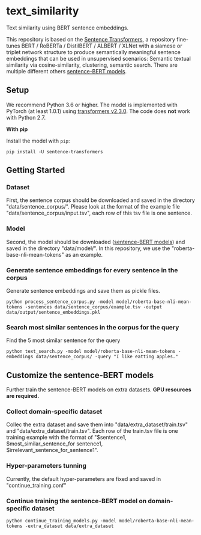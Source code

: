 # text_similarity
Text similarity using BERT sentence embeddings.


This repository is based on the [Sentence Transformers](https://github.com/UKPLab/sentence-transformers), a repository fine-tunes BERT / RoBERTa / DistilBERT / ALBERT / XLNet with a siamese or triplet network structure to produce semantically meaningful sentence embeddings that can be used in unsupervised scenarios: Semantic textual similarity via cosine-similarity, clustering, semantic search. There are multiple different others [sentence-BERT models](https://public.ukp.informatik.tu-darmstadt.de/reimers/sentence-transformers/v0.2/).


## Setup
We recommend Python 3.6 or higher. The model is implemented with PyTorch (at least 1.0.1) using [transformers v2.3.0](https://github.com/huggingface/transformers).
The code does **not** work with Python 2.7.

**With pip**

Install the model with `pip`:
```
pip install -U sentence-transformers
```


## Getting Started

### Dataset
First, the sentence corpus should be downloaded and saved in the directory "data/sentence_corpus/". Please look at the format of the example file "data/sentence_corpus/input.tsv", each row of this tsv file is one sentence. 

### Model
Second, the model should be downloaded ([sentence-BERT models](https://public.ukp.informatik.tu-darmstadt.de/reimers/sentence-transformers/v0.2/)) and saved in the directory "data/model/". In this repository, we use the "roberta-base-nli-mean-tokens" as an example.

### Generate sentence embeddings for every sentence in the corpus
Generate sentence embeddings and save them as pickle files.

```
python process_sentence_corpus.py -model model/roberta-base-nli-mean-tokens -sentences data/sentence_corpus/example.tsv -output data/output/sentence_embeddings.pkl
```

### Search most similar sentences in the corpus for the query 
Find the 5 most similar sentence for the query

```
python text_search.py -model model/roberta-base-nli-mean-tokens -embeddings data/sentence_corpus/ -query "I like eatting apples."
```

## Customize the sentence-BERT models
Further train the sentence-BERT models on extra datasets. **GPU resources are required.**

### Collect domain-specific dataset
Collec the extra dataset and save them into "data/extra_dataset/train.tsv" and "data/extra_dataset/train.tsv". Each row of the train.tsv file is one training example with the format of "$sentence1, $most_similar_sentence_for sentence1, $irrelevant_sentence_for_sentence1".

### Hyper-parameters tunning
Currently, the default hyper-parameters are fixed and saved in "continue_training.conf"

### Continue training the sentence-BERT model on domain-specific dataset

```
python continue_training_models.py -model model/roberta-base-nli-mean-tokens -extra_dataset data/extra_dataset
```


